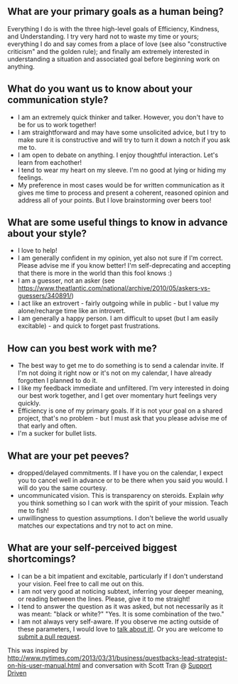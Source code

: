 ## What are your primary goals as a human being?

Everything I do is with the three high-level goals of Efficiency, Kindness, and Understanding.  I try very hard not to waste my time or yours;  everything I do and say comes from a place of love (see also "constructive criticism" and the golden rule); and finally am extremely interested in understanding a situation and associated goal before beginning work on anything.

## What do you want us to know about your communication style?

- I am an extremely quick thinker and talker.  However, you don't have to be for us to work together!
- I am straightforward and may have some unsolicited advice, but I try to make sure it is constructive and will try to turn it down a notch if you ask me to.
- I am open to debate on anything. I enjoy thoughtful interaction. Let's learn from eachother!
- I tend to wear my heart on my sleeve.  I'm no good at lying or hiding my feelings.
- My preference in most cases would be for written communication as it gives me time to process and present a coherent, reasoned opinion and address all of your points.  But I love brainstorming over beers too!

## What are some useful things to know in advance about your style?

- I love to help!
- I am generally confident in my opinion, yet also not sure if I'm correct. Please advise me if you know better!  I'm self-deprecating and accepting that there is more in the world than this fool knows :)
- I am a guesser, not an asker (see https://www.theatlantic.com/national/archive/2010/05/askers-vs-guessers/340891/)
- I act like an extrovert - fairly outgoing while in public - but I value my alone/recharge time like an introvert.
- I am generally a happy person.  I am difficult to upset (but I am easily excitable) - and quick to forget past frustrations.

## How can you best work with me?

- The best way to get me to do something is to send a calendar invite.  If I'm not doing it right now or it's not on my calendar, I have already forgotten I planned to do it.
- I like my feedback immediate and unfiltered. I’m very interested in doing our best work together, and I get over momentary hurt feelings very quickly.
- Efficiency is one of my primary goals.  If it is not your goal on a shared project, that's no problem - but I must ask that you please advise me of that early and often.
- I'm a sucker for bullet lists.

## What are your pet peeves?

- dropped/delayed commitments.  If I have you on the calendar, I expect you to cancel well in advance or to be there when you said you would.  I will do you the same courtesy.
- uncommunicated vision.  This is transparency on steroids.  Explain *why* you think something so I can work with the spirit of your mission.  Teach me to fish!
- unwillingness to question assumptions.  I don't believe the world usually matches our expectations and try not to act on mine.

## What are your self-perceived biggest shortcomings?

- I can be a bit impatient and excitable, particularly if I don't understand your vision.  Feel free to call me out on this.
- I am not very good at noticing subtext, inferring your deeper meaning, or reading between the lines.  Please, give it to me straight!
- I tend to answer the question as it was asked, but not necessarily as it was meant:  "black or white?" "Yes. It is some combination of the two."
- I am not always very self-aware.  If you observe me acting outside of these parameters, I would love to [talk about it!](mailto:gently@gmail.com).  Or you are welcome to [submit a pull request](https://github.com/fool/owners_manual/pulls).


This was inspired by http://www.nytimes.com/2013/03/31/business/questbacks-lead-strategist-on-his-user-manual.html and conversation with Scott Tran @ [Support Driven](http://supportdriven.com/)
